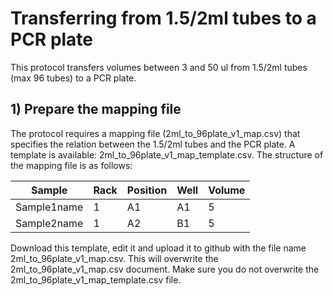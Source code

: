 # Transferring from 1.5/2ml tubes to a PCR plate

This protocol transfers volumes between 3 and 50 ul from 1.5/2ml tubes (max 96 tubes) to a PCR plate.

## 1) Prepare the mapping file
The protocol requires a mapping file (2ml_to_96plate_v1_map.csv) that specifies the relation between the 1.5/2ml tubes and the PCR plate. A template is available: 2ml_to_96plate_v1_map_template.csv. The structure of the mapping file is as follows:

|Sample|Rack|Position|Well|Volume|
|------|----|--------|----|------|
|Sample1name|1|A1|A1|5|
|Sample2name|1|A2|B1|5|

Download this template, edit it and upload it to github with the file name 2ml_to_96plate_v1_map.csv. This will overwrite the 2ml_to_96plate_v1_map.csv document. Make sure you do not overwrite the 2ml_to_96plate_v1_map_template.csv file. 
